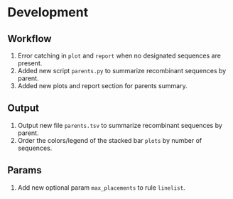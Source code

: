 # Development

## Workflow

1. Error catching in `plot` and `report` when no designated sequences are present.
1. Added new script `parents.py` to summarize recombinant sequences by parent.
1. Added new plots and report section for parents summary.

## Output

1. Output new file `parents.tsv` to summarize recombinant sequences by parent.
1. Order the colors/legend of the stacked bar `plots` by number of sequences.

## Params

1. Add new optional param `max_placements` to rule `linelist`.
